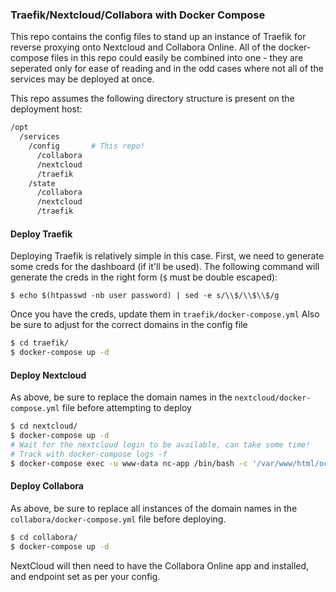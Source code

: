 ### Traefik/Nextcloud/Collabora with Docker Compose

This repo contains the config files to stand up an instance of Traefik for reverse proxying onto Nextcloud and Collabora Online. All of the docker-compose files in this repo could easily be combined into one - they are seperated only for ease of reading and in the odd cases where not all of the services may be deployed at once.

This repo assumes the following directory structure is present on the deployment host:

```bash
/opt
  /services
    /config       # This repo!
      /collabora
      /nextcloud
      /traefik
    /state
      /collabora
      /nextcloud
      /traefik
```

#### Deploy Traefik

Deploying Traefik is relatively simple in this case. First, we need to generate some creds for the dashboard (if it'll be used). The following command will generate the creds in the right form (`$` must be double escaped):

```
$ echo $(htpasswd -nb user password) | sed -e s/\\$/\\$\\$/g
```

Once you have the creds, update them in `traefik/docker-compose.yml` Also be sure to adjust for the correct domains in the config file

```bash
$ cd traefik/
$ docker-compose up -d
```

#### Deploy Nextcloud

As above, be sure to replace the domain names in the `nextcloud/docker-compose.yml` file before attempting to deploy

```bash
$ cd nextcloud/
$ docker-compose up -d
# Wait for the nextcloud login to be available, can take some time!
# Track with docker-compose logs -f
$ docker-compose exec -u www-data nc-app /bin/bash -c '/var/www/html/occ config:system:set overwriteprotocol --value "https"'
```

#### Deploy Collabora

As above, be sure to replace all instances of the domain names in the `collabora/docker-compose.yml` file before deploying.

```bash
$ cd collabora/
$ docker-compose up -d
```

NextCloud will then need to have the Collabora Online app and installed, and endpoint set as per your config.
